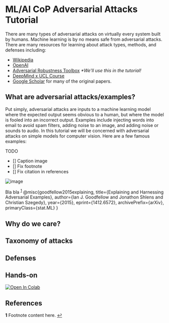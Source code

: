# ML/AI CoP Adversarial Attacks Tutorial

There are many types of adversarial attacks on virtually every system built by humans.  Machine learning is by no means safe from adversarial attacks.  There are many resources for learning about attack types, methods, and defenses including:

* [Wikipedia](https://en.wikipedia.org/wiki/Adversarial_machine_learning)
* [OpenAI](https://openai.com/blog/adversarial-example-research/)
* [Adversarial Robustness Toolbox](https://github.com/Trusted-AI/adversarial-robustness-toolbox)  *\*We'll use this in the tutorial!*
* [DeepMind x UCL Course](https://youtu.be/MhNcWxUs-PQ)
* [Google Scholar](scholar.google.com) for many of the original papers.

## What are adversarial attacks/examples?

Put simply, adversarial attacks are inputs to a machine learning model where the expected output seems obvious to a human, but where the model is fooled into an incorrect output.  Examples include injecting words into email to avoid spam filters, adding noise to an image, and adding noise or sounds to audio.  In this tutorial we will be concerned with adversarial attacks on simple models for computer vision.  Here are a few famous examples:

TODO
- [] Caption image
- [] Fix footnote
- [] Fix citation in references
 
![image](https://user-images.githubusercontent.com/7811157/131561314-b4f5b3bc-fd76-4887-906f-64826c6ff017.png)

Bla bla <sup id="a1">[1](#f1)</sup>
@misc{goodfellow2015explaining,
      title={Explaining and Harnessing Adversarial Examples}, 
      author={Ian J. Goodfellow and Jonathon Shlens and Christian Szegedy},
      year={2015},
      eprint={1412.6572},
      archivePrefix={arXiv},
      primaryClass={stat.ML}
}


## Why do we care?

## Taxonomy of attacks

## Defenses

## Hands-on

[![Open In Colab](https://colab.research.google.com/assets/colab-badge.svg)](https://colab.research.google.com/github/jalane76/adversarial-attacks-tutorial/blob/main/adversarial_attacks_tutorial.ipynb)

## References

<b id="f1">1</b> Footnote content here. [↩](#a1)
